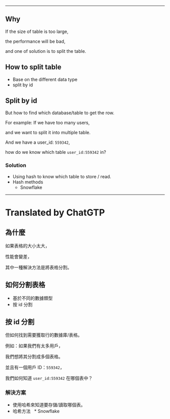 <!--HugoNoteFlag-->

---

## Why

If the size of table is too large,

the performance will be bad,

and one of solution is to split the table.

## How to split table

* Base on the different data type
* split by id

## Split by id

But how to find which database/table to get the row.

For example: If we have too many users, 

and we want to split it into multiple table.

And we have a user_id: `559342`,

how do we know which table `user_id:559342` in?

### Solution

* Using hash to know which table to store / read.
* Hash methods
  * Snowflake

---

<!--HugoNoteZhFlag-->

# Translated by ChatGTP

## 為什麼

如果表格的大小太大，

性能會變差，

其中一種解決方法是將表格分割。

## 如何分割表格

* 基於不同的數據類型
* 按 id 分割

## 按 id 分割

但如何找到需要獲取行的數據庫/表格。

例如：如果我們有太多用戶，

我們想將其分割成多個表格。

並且有一個用戶 ID：`559342`，

我們如何知道 `user_id:559342` 在哪個表中？

### 解決方案

* 使用哈希來知道要存儲/讀取哪個表。
* 哈希方法
  * Snowflake